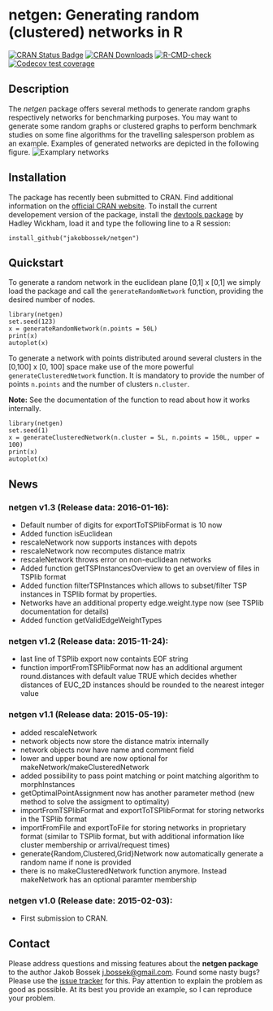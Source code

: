 
# netgen: Generating random (clustered) networks in R

<!-- badges: start -->

[![CRAN Status
Badge](http://www.r-pkg.org/badges/version/netgen)](http://cran.r-project.org/web/packages/netgen)
[![CRAN
Downloads](http://cranlogs.r-pkg.org/badges/netgen)](http://cran.rstudio.com/web/packages/netgen/index.html)
[![R-CMD-check](https://github.com/jakobbossek/netgen/workflows/R-CMD-check/badge.svg)](https://github.com/jakobbossek/netgen/actions)
[![Codecov test
coverage](https://codecov.io/gh/jakobbossek/netgen/branch/master/graph/badge.svg)](https://codecov.io/gh/jakobbossek/netgen?branch=master)
<!-- badges: end -->

## Description

The *netgen* package offers several methods to generate random graphs
respectively networks for benchmarking purposes. You may want to
generate some random graphs or clustered graphs to perform benchmark
studies on some fine algorithms for the travelling salesperson problem
as an example. Examples of generated networks are depicted in the
following figure. ![Examplary
networks](https://raw.githubusercontent.com/jakobbossek/netgen/master/images/instance_examples.png)

## Installation

The package has recently been submitted to CRAN. Find additional
information on the [official CRAN
website](http://cran.r-project.org/web/packages/netgen/). To install the
current developement version of the package, install the [devtools
package](http://cran.r-project.org/web/packages/devtools/index.html) by
Hadley Wickham, load it and type the following line to a R session:

``` splus
install_github("jakobbossek/netgen")
```

## Quickstart

To generate a random network in the euclidean plane \[0,1\] x \[0,1\] we
simply load the package and call the `generateRandomNetwork` function,
providing the desired number of nodes.

``` splus
library(netgen)
set.seed(123)
x = generateRandomNetwork(n.points = 50L)
print(x)
autoplot(x)
```

To generate a network with points distributed around several clusters in
the \[0,100\] x \[0, 100\] space make use of the more powerful
`generateClusteredNetwork` function. It is mandatory to provide the
number of points `n.points` and the number of clusters `n.cluster`.

**Note:** See the documentation of the function to read about how it
works internally.

``` splus
library(netgen)
set.seed(1)
x = generateClusteredNetwork(n.cluster = 5L, n.points = 150L, upper = 100)
print(x)
autoplot(x)
```

## News

### netgen v1.3 (Release data: 2016-01-16):

-   Default number of digits for exportToTSPlibFormat is 10 now
-   Added function isEuclidean
-   rescaleNetwork now supports instances with depots
-   rescaleNetwork now recomputes distance matrix
-   rescaleNetwork throws error on non-euclidean networks
-   Added function getTSPInstancesOverview to get an overview of files
    in TSPlib format
-   Added function filterTSPInstances which allows to subset/filter TSP
    instances in TSPlib format by properties.
-   Networks have an additional property edge.weight.type now (see
    TSPlib documentation for details)
-   Added function getValidEdgeWeightTypes

### netgen v1.2 (Release data: 2015-11-24):

-   last line of TSPlib export now containts EOF string
-   function importFromTSPlibFormat now has an additional argument
    round.distances with default value TRUE which decides whether
    distances of EUC_2D instances should be rounded to the nearest
    integer value

### netgen v1.1 (Release data: 2015-05-19):

-   added rescaleNetwork
-   network objects now store the distance matrix internally
-   network objects now have name and comment field
-   lower and upper bound are now optional for
    makeNetwork/makeClusteredNetwork
-   added possibility to pass point matching or point matching algorithm
    to morphInstances
-   getOptimalPointAssignment now has another parameter method (new
    method to solve the assigment to optimality)
-   importFromTSPlibFormat and exportToTSPlibFormat for storing networks
    in the TSPlib format
-   importFromFile and exportToFile for storing networks in proprietary
    format (similar to TSPlib format, but with additional information
    like cluster membership or arrival/request times)
-   generate{Random,Clustered,Grid}Network now automatically generate a
    random name if none is provided
-   there is no makeClusteredNetwork function anymore. Instead
    makeNetwork has an optional paramter membership

### netgen v1.0 (Release date: 2015-02-03):

-   First submission to CRAN.

## Contact

Please address questions and missing features about the **netgen
package** to the author Jakob Bossek <j.bossek@gmail.com>. Found some
nasty bugs? Please use the [issue
tracker](https://github.com/jbossek/netgen/issues) for this. Pay
attention to explain the problem as good as possible. At its best you
provide an example, so I can reproduce your problem.
